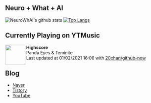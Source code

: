 ## Neuro + What + AI

![NeuroWhAI's github stats](https://github-readme-stats.vercel.app/api?username=neurowhai&count_private=true&show_icons=true)
[![Top Langs](https://github-readme-stats.vercel.app/api/top-langs/?username=neurowhai&layout=compact)](https://github.com/anuraghazra/github-readme-stats)

## Currently Playing on YTMusic

[<img align="left" height="65" src="https://lh3.googleusercontent.com/WS4wMpGKiFkNvUEi3MjeeLuPQdcK6ihgdqHI1wjI7M5KUZNQwFmmw8fB2wAsXoFCywwHhbO41U3ehJHw">](https://music.youtube.com/channel/UCIiBsvwR6sROzw-fiux9BMw)

**Highscore**  
Panda Eyes & Teminite  
Last updated at 01/02/2021 16:06 with [20chan/github-now](https://github.com/20chan/github-now)

## Blog

- [Naver](http://blog.naver.com/neurowhai)
- [Tistory](http://neurowhai.tistory.com/)
- [YouTube](https://www.youtube.com/channel/UCB_v1xU6laBHOeH6z4L-Mtw)
